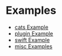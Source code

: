 # Examples

- [cats Example](cats)
- [plugin Example](plugins)
- [swift Example](swift-projects)
- [misc Examples](misc)

